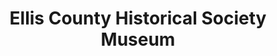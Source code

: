 ---
layout: repo
title: "Ellis County Historical Society Museum"
id: 26084
permalink: repos/26084/
---